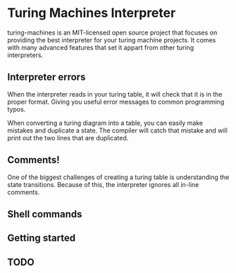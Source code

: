 # Turing Machines Interpreter

turing-machines is an MIT-licensed open source project that focuses on providing
the best interpreter for your turing machine projects. It comes with many
advanced features that set it appart from other turing interpreters.

## Interpreter errors
When the interpreter reads in your turing table, it will check that it is in
the proper format. Giving you useful error messages to common programming typos.
 
When converting a turing diagram into a table, you can easily make mistakes and
duplicate a state. The compiler will catch that mistake and will print out the
two lines that are duplicated.

## Comments!
One of the biggest challenges of creating a turing table is understanding the
state transitions. Because of this, the interpreter ignores all in-line
comments.

## Shell commands

## Getting started

## TODO

